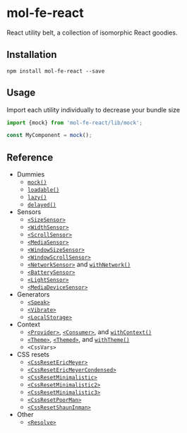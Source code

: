 # mol-fe-react

React utility belt, a collection of isomorphic React goodies.

## Installation

```shell
npm install mol-fe-react --save
```

## Usage

Import each utility individually to decrease your bundle size

```js
import {mock} from 'mol-fe-react/lib/mock';

const MyComponent = mock();
```

## Reference

  - Dummies
     - [`mock()`](./docs/mock.md)
     - [`loadable()`](./docs/loadable.md)
     - [`lazy()`](./docs/lazy.md)
     - [`delayed()`](./docs/delayed.md)
  - Sensors
     - [`<SizeSensor>`](./docs/SizeSensor.md)
     - [`<WidthSensor>`](./docs/WidthSensor.md)
     - [`<ScrollSensor>`](./docs/ScrollSensor.md)
     - [`<MediaSensor>`](./docs/MediaSensor.md)
     - [`<WindowSizeSensor>`](./docs/WindowSizeSensor.md)
     - [`<WindowScrollSensor>`](./docs/WindowScrollSensor.md)
     - [`<NetworkSensor>`](./docs/NetworkSensor.md) and [`withNetwork()`](./docs/NetworkSensor.md#withnetwork)
     - [`<BatterySensor>`](./docs/BatterySensor.md)
     - [`<LightSensor>`](./docs/LightSensor.md)
     - [`<MediaDeviceSensor>`](./docs/MediaDeviceSensor.md)
  - Generators
     - [`<Speak>`](./docs/Speak.md)
     - [`<Vibrate>`](./docs/Vibrate.md)
     - [`<LocalStorage>`](./docs/LocalStorage.md)
  - Context
     - [`<Provider>`](./docs/context.md#provider), [`<Consumer>`](./docs/context.md#consumer), and [`withContext()`](./docs/context.md#withcontext)
     - [`<Theme>`](./docs/theme.md#theme), [`<Themed>`](./docs/theme.md#themed), and [`withTheme()`](./docs/theme.md#withtheme)
     - `<CssVars>`
  - CSS resets
     - [`<CssResetEricMeyer>`](./docs/reset/CssResetEricMeyer.md)
     - [`<CssResetEricMeyerCondensed>`](./docs/reset/CssResetEricMeyerCondensed.md)
     - [`<CssResetMinimalistic>`](./docs/reset/CssResetMinimalistic.md)
     - [`<CssResetMinimalistic2>`](./docs/reset/CssResetMinimalistic2.md)
     - [`<CssResetMinimalistic3>`](./docs/reset/CssResetMinimalistic3.md)
     - [`<CssResetPoorMan>`](./docs/reset/CssResetPoorMan.md)
     - [`<CssResetShaunInman>`](./docs/reset/CssResetShaunInman.md)
  - Other
     - [`<Resolve>`](./docs/Resolve.md)
